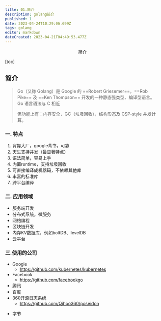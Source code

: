 ```yaml
---
title: 01.简介
description: golang简介
published: 1
date: 2023-04-24T10:29:06.699Z
tags: golang
editor: markdown
dateCreated: 2023-04-21T04:49:53.477Z
---
```


<center>简介</center>



[toc]





## 简介

> Go（又称 Golang）是 Google 的 ==Robert Griesemer==，==Rob Pike== 及 ==Ken Thompson== 开发的一种静态强类型、编译型语言。Go 语言语法与 C 相近
>
> 但功能上有：内存安全，GC（垃圾回收），结构形态及 CSP-style 并发计算。





### 一. 特点

1. 背靠大厂，google背书，可靠
2. 天生支持并发（最显著特点）
3. 语法简单，容易上手
4. 内置runtime，支持垃圾回收
5. 可直接编译成机器码，不依赖其他库
6. 丰富的标准库
7. 跨平台编译





### 二. 应用领域

- 服务端开发
- 分布式系统，微服务
- 网络编程
- 区块链开发
- 内存KV数据库，例如boltDB、levelDB
- 云平台



### 三.使用的公司

- Google
  - https://github.com/kubernetes/kubernetes
- Facebook
  - https://github.com/facebookgo
- 腾讯
- 百度
- 360开源日志系统
  - https://github.com/Qihoo360/poseidon

* 字节

  













